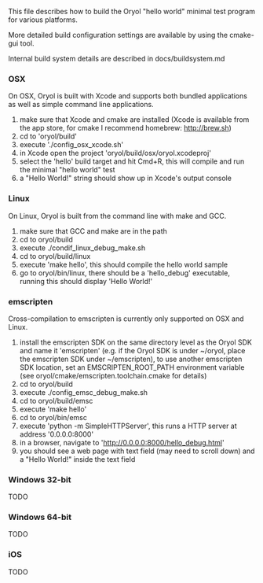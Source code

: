 This file describes how to build the Oryol "hello world" minimal test program for various platforms.

More detailed build configuration settings are available by using the cmake-gui tool.

Internal build system details are described in docs/buildsystem.md

### OSX ###

On OSX, Oryol is built with Xcode and supports both bundled applications as well as simple command line applications.

1. make sure that Xcode and cmake are installed (Xcode is available from the app store, for cmake I recommend homebrew: http://brew.sh)
2. cd to 'oryol/build'
3. execute './config_osx_xcode.sh'
4. in Xcode open the project 'oryol/build/osx/oryol.xcodeproj'
5. select the 'hello' build target and hit Cmd+R, this will compile and run the minimal "hello world" test
6. a "Hello World!" string should show up in Xcode's output console

### Linux ###

On Linux, Oryol is built from the command line with make and GCC.

1. make sure that GCC and make are in the path
2. cd to oryol/build
3. execute ./condif_linux_debug_make.sh
4. cd to oryol/build/linux
5. execute 'make hello', this should compile the hello world sample
6. go to oryol/bin/linux, there should be a 'hello_debug' executable, running this should display 'Hello World!'

### emscripten ###

Cross-compilation to emscripten is currently only supported on OSX and Linux.

1. install the emscripten SDK on the same directory level as the Oryol SDK and name it 'emscripten' (e.g. if the Oryol SDK is under ~/oryol, place the emscripten SDK under ~/emscripten), to use another emscripten SDK location, set an EMSCRIPTEN_ROOT_PATH environment variable (see oryol/cmake/emscripten.toolchain.cmake for details)
2. cd to oryol/build
3. execute ./config_emsc_debug_make.sh
4. cd to oryol/build/emsc
5. execute 'make hello'
6. cd to oryol/bin/emsc
7. execute 'python -m SimpleHTTPServer', this runs a HTTP server at address '0.0.0.0:8000'
8. in a browser, navigate to 'http://0.0.0.0:8000/hello_debug.html'
9. you should see a web page with text field (may need to scroll down) and a "Hello World!" inside the text field

### Windows 32-bit ###

TODO

### Windows 64-bit ###

TODO

### iOS ###

TODO
